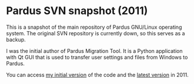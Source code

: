 Pardus SVN snapshot (2011)
==========================

This is a snapshot of the main repository of Pardus GNU/Linux operating system. The original SVN repository is currently down, so this serves as a backup.

I was the initial author of Pardus Migration Tool. It is a Python application with Qt GUI that is used to transfer user settings and files from Windows to Pardus. 

You can access [my initial version](trunk/playground/intern/2009/migration) of the code and the [latest version](trunk/kde/migration) in 2011.
